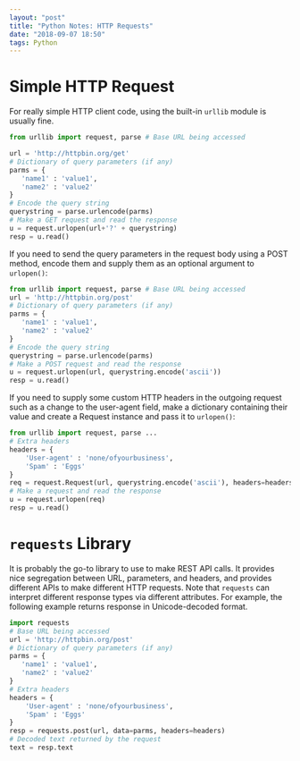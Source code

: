 ```yaml
---
layout: "post"
title: "Python Notes: HTTP Requests"
date: "2018-09-07 18:50"
tags: Python
---
```


# Simple HTTP Request
For really simple HTTP client code, using the built-in `urllib` module is usually fine.

```python
from urllib import request, parse # Base URL being accessed

url = 'http://httpbin.org/get'
# Dictionary of query parameters (if any)
parms = {
   'name1' : 'value1',
   'name2' : 'value2'
}
# Encode the query string
querystring = parse.urlencode(parms)
# Make a GET request and read the response
u = request.urlopen(url+'?' + querystring)
resp = u.read()
```

If you need to send the query parameters in the request body using a POST method, encode them and supply them as an optional argument to `urlopen()`:

```python
from urllib import request, parse # Base URL being accessed
url = 'http://httpbin.org/post'
# Dictionary of query parameters (if any)
parms = {
   'name1' : 'value1',
   'name2' : 'value2'
}
# Encode the query string
querystring = parse.urlencode(parms)
# Make a POST request and read the response
u = request.urlopen(url, querystring.encode('ascii'))
resp = u.read()
```

If you need to supply some custom HTTP headers in the outgoing request such as a change to the user-agent field, make a dictionary containing their value and create a Request instance and pass it to `urlopen()`:

```python
from urllib import request, parse ...
# Extra headers
headers = {
    'User-agent' : 'none/ofyourbusiness',
    'Spam' : 'Eggs'
}
req = request.Request(url, querystring.encode('ascii'), headers=headers)
# Make a request and read the response
u = request.urlopen(req)
resp = u.read()
```

# `requests` Library
It is probably the go-to library to use to make REST API calls. It provides nice segregation between URL, parameters, and headers, and provides different APIs to make different HTTP requests. Note that `requests` can interpret different response types via different attributes. For example, the following example returns response in Unicode-decoded format.

```python
import requests
# Base URL being accessed
url = 'http://httpbin.org/post'
# Dictionary of query parameters (if any)
parms = {
   'name1' : 'value1',
   'name2' : 'value2'
}
# Extra headers
headers = {
    'User-agent' : 'none/ofyourbusiness',
    'Spam' : 'Eggs'
}
resp = requests.post(url, data=parms, headers=headers)
# Decoded text returned by the request
text = resp.text
```
